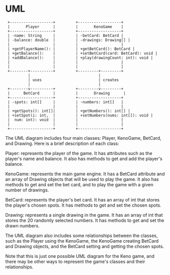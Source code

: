 # UML 

     +-------------------+         +-------------------+
     |       Player      |         |       KenoGame    |
     +-------------------+         +-------------------+
     | -name: String     |         | -betCard: BetCard |
     | -balance: double  |         | -drawings: Drawing[] |
     |                   |         |                   |
     | +getPlayerName(): |         | +getBetCard(): BetCard |
     | +getBalance():    |         | +setBetCard(card: BetCard): void |
     | +addBalance():    |         | +play(drawingCount: int): void |
     |                   |         |                   |
     |                   |         |                   |
     +--------+----------+         +---------+---------+
              |                              |
              | uses                         | creates
              |                              |
     +--------v----------+         +---------v---------+
     |      BetCard      |         |       Drawing      |
     +-------------------+         +-------------------+
     | -spots: int[]     |         | -numbers: int[]   |
     |                   |         |                   |
     | +getSpots(): int[]|         | +getNumbers(): int[] |
     | +setSpot(i: int,  |         | +setNumbers(nums: int[]): void |
     |  num: int): void  |         |                   |
     |                   |         |                   |
     +-------------------+         +-------------------+

The UML diagram includes four main classes: Player, KenoGame, BetCard, and Drawing. Here is a brief description of each class:

Player: represents the player of the game. It has attributes such as the player's name and balance. It also has methods to get and add the player's balance.

KenoGame: represents the main game engine. It has a BetCard attribute and an array of Drawing objects that will be used to play the game. It also has methods to get and set the bet card, and to play the game with a given number of drawings.

BetCard: represents the player's bet card. It has an array of int that stores the player's chosen spots. It has methods to get and set the chosen spots.

Drawing: represents a single drawing in the game. It has an array of int that stores the 20 randomly selected numbers. It has methods to get and set the drawn numbers.

The UML diagram also includes some relationships between the classes, such as the Player using the KenoGame, the KenoGame creating BetCard and Drawing objects, and the BetCard setting and getting the chosen spots.

Note that this is just one possible UML diagram for the Keno game, and there may be other ways to represent the game's classes and their relationships.
